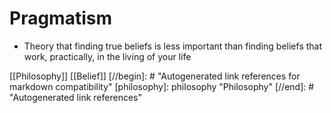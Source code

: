 # Pragmatism

- Theory that finding true beliefs is less important than finding beliefs that work, practically, in the living of your life

[[Philosophy]] [[Belief]]
[//begin]: # "Autogenerated link references for markdown compatibility"
[philosophy]: philosophy "Philosophy"
[//end]: # "Autogenerated link references"